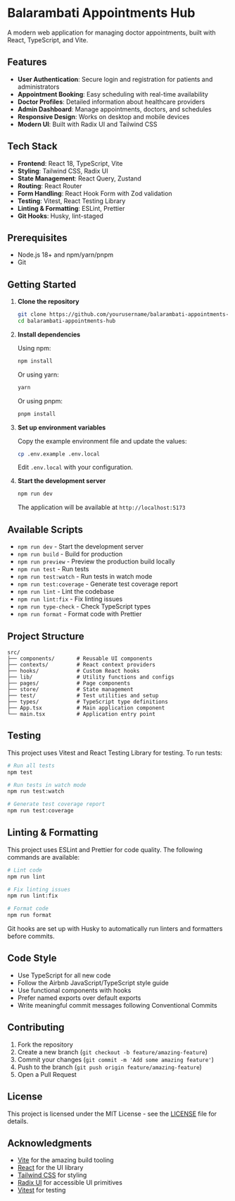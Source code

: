 # Balarambati Appointments Hub

A modern web application for managing doctor appointments, built with React, TypeScript, and Vite.

## Features

- **User Authentication**: Secure login and registration for patients and administrators
- **Appointment Booking**: Easy scheduling with real-time availability
- **Doctor Profiles**: Detailed information about healthcare providers
- **Admin Dashboard**: Manage appointments, doctors, and schedules
- **Responsive Design**: Works on desktop and mobile devices
- **Modern UI**: Built with Radix UI and Tailwind CSS

## Tech Stack

- **Frontend**: React 18, TypeScript, Vite
- **Styling**: Tailwind CSS, Radix UI
- **State Management**: React Query, Zustand
- **Routing**: React Router
- **Form Handling**: React Hook Form with Zod validation
- **Testing**: Vitest, React Testing Library
- **Linting & Formatting**: ESLint, Prettier
- **Git Hooks**: Husky, lint-staged

## Prerequisites

- Node.js 18+ and npm/yarn/pnpm
- Git

## Getting Started

1. **Clone the repository**

   ```bash
   git clone https://github.com/yourusername/balarambati-appointments-hub.git
   cd balarambati-appointments-hub
   ```

2. **Install dependencies**

   Using npm:
   ```bash
   npm install
   ```

   Or using yarn:
   ```bash
   yarn
   ```

   Or using pnpm:
   ```bash
   pnpm install
   ```

3. **Set up environment variables**

   Copy the example environment file and update the values:
   ```bash
   cp .env.example .env.local
   ```

   Edit `.env.local` with your configuration.

4. **Start the development server**

   ```bash
   npm run dev
   ```

   The application will be available at `http://localhost:5173`

## Available Scripts

- `npm run dev` - Start the development server
- `npm run build` - Build for production
- `npm run preview` - Preview the production build locally
- `npm run test` - Run tests
- `npm run test:watch` - Run tests in watch mode
- `npm run test:coverage` - Generate test coverage report
- `npm run lint` - Lint the codebase
- `npm run lint:fix` - Fix linting issues
- `npm run type-check` - Check TypeScript types
- `npm run format` - Format code with Prettier

## Project Structure

```
src/
├── components/       # Reusable UI components
├── contexts/         # React context providers
├── hooks/            # Custom React hooks
├── lib/              # Utility functions and configs
├── pages/            # Page components
├── store/            # State management
├── test/             # Test utilities and setup
├── types/            # TypeScript type definitions
├── App.tsx           # Main application component
└── main.tsx          # Application entry point
```

## Testing

This project uses Vitest and React Testing Library for testing. To run tests:

```bash
# Run all tests
npm test

# Run tests in watch mode
npm run test:watch

# Generate test coverage report
npm run test:coverage
```

## Linting & Formatting

This project uses ESLint and Prettier for code quality. The following commands are available:

```bash
# Lint code
npm run lint

# Fix linting issues
npm run lint:fix

# Format code
npm run format
```

Git hooks are set up with Husky to automatically run linters and formatters before commits.

## Code Style

- Use TypeScript for all new code
- Follow the Airbnb JavaScript/TypeScript style guide
- Use functional components with hooks
- Prefer named exports over default exports
- Write meaningful commit messages following Conventional Commits

## Contributing

1. Fork the repository
2. Create a new branch (`git checkout -b feature/amazing-feature`)
3. Commit your changes (`git commit -m 'Add some amazing feature'`)
4. Push to the branch (`git push origin feature/amazing-feature`)
5. Open a Pull Request

## License

This project is licensed under the MIT License - see the [LICENSE](LICENSE) file for details.

## Acknowledgments

- [Vite](https://vitejs.dev/) for the amazing build tooling
- [React](https://reactjs.org/) for the UI library
- [Tailwind CSS](https://tailwindcss.com/) for styling
- [Radix UI](https://www.radix-ui.com/) for accessible UI primitives
- [Vitest](https://vitest.dev/) for testing
